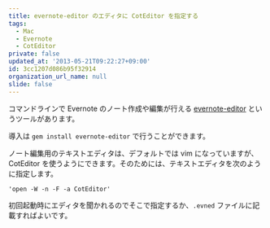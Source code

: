 ```yaml
---
title: evernote-editor のエディタに CotEditor を指定する
tags:
  - Mac
  - Evernote
  - CotEditor
private: false
updated_at: '2013-05-21T09:22:27+09:00'
id: 3cc1207d086b95f32914
organization_url_name: null
slide: false
---
```

コマンドラインで Evernote のノート作成や編集が行える [evernote-editor](https://github.com/hpoydar/evernote-editor) というツールがあります。

導入は `gem install evernote-editor` で行うことができます。

ノート編集用のテキストエディタは、デフォルトでは vim になっていますが、CotEditor を使うようにできます。そのためには、テキストエディタを次のように指定します。

```
'open -W -n -F -a CotEditor'
```

初回起動時にエディタを聞かれるのでそこで指定するか、`.evned` ファイルに記載すればよいです。
